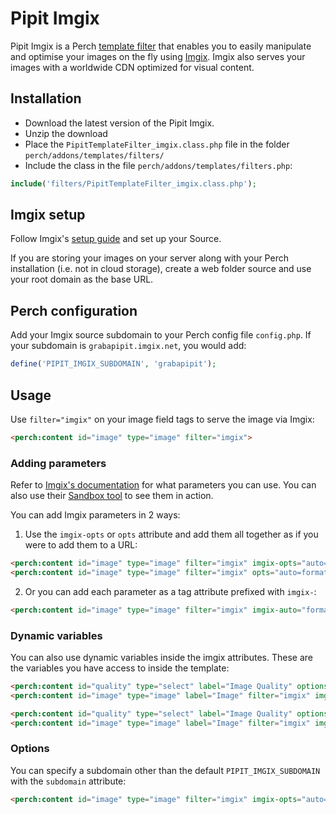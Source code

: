 # Pipit Imgix

Pipit Imgix is a Perch [template filter](https://docs.grabaperch.com/api/template-filters/) that enables you to easily manipulate and optimise your images on the fly using [Imgix](https://imgix.com). Imgix also serves your images with a worldwide CDN optimized for visual content.


## Installation
- Download the latest version of the Pipit Imgix.
- Unzip the download
- Place the `PipitTemplateFilter_imgix.class.php` file in the folder `perch/addons/templates/filters/`
- Include the class in the file `perch/addons/templates/filters.php`:

```php
include('filters/PipitTemplateFilter_imgix.class.php');
```


## Imgix setup

Follow Imgix's [setup guide](https://docs.imgix.com/setup) and set up your Source. 

If you are storing your images on your server along with your Perch installation (i.e. not in cloud storage), create a web folder source and use your root domain as the base URL.



## Perch configuration

Add your Imgix source subdomain to your Perch config file `config.php`. If your subdomain is `grabapipit.imgix.net`, you would add:

```php
define('PIPIT_IMGIX_SUBDOMAIN', 'grabapipit');
```


## Usage

Use `filter="imgix"` on your image field tags to serve the image via Imgix:

```html
<perch:content id="image" type="image" filter="imgix">
```

### Adding parameters

Refer to [Imgix's documentation](https://docs.imgix.com/apis/) for what parameters you can use. You can also use their [Sandbox tool](https://sandbox.imgix.com/create) to see them in action.

You can add Imgix parameters in 2 ways:

1. Use the `imgix-opts` or `opts` attribute and add them all together as if you were to add them to a URL:

```html
<perch:content id="image" type="image" filter="imgix" imgix-opts="auto=format&q=80&w=800">
<perch:content id="image" type="image" filter="imgix" opts="auto=format&q=80&w=800">
```

2. Or you can add each parameter as a tag attribute prefixed with `imgix-`:

```html
<perch:content id="image" type="image" filter="imgix" imgix-auto="format" imgix-q="80" imgix-w="800">
```


### Dynamic variables

You can also use dynamic variables inside the imgix attributes. These are the variables you have access to inside the template:

```html
<perch:content id="quality" type="select" label="Image Quality" options="90,80,70" suppress>
<perch:content id="image" type="image" label="Image" filter="imgix" imgix-opts="auto=format&q={quality}&w=800">
```

```html
<perch:content id="quality" type="select" label="Image Quality" options="90,80,70" suppress>
<perch:content id="image" type="image" label="Image" filter="imgix" imgix-q="{quality}" imgix-auto="format">
```


### Options

You can specify a subdomain other than the default `PIPIT_IMGIX_SUBDOMAIN` with the `subdomain` attribute:

```html
<perch:content id="image" type="image" filter="imgix" imgix-opts="auto=format&q=80&w=800" subdomain="grabapipit">
```